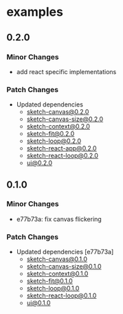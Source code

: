 # examples

## 0.2.0

### Minor Changes

- add react specific implementations

### Patch Changes

- Updated dependencies
  - sketch-canvas@0.2.0
  - sketch-canvas-size@0.2.0
  - sketch-context@0.2.0
  - sketch-fit@0.2.0
  - sketch-loop@0.2.0
  - sketch-react-app@0.2.0
  - sketch-react-loop@0.2.0
  - ui@0.2.0

## 0.1.0

### Minor Changes

- e77b73a: fix canvas flickering

### Patch Changes

- Updated dependencies [e77b73a]
  - sketch-canvas@0.1.0
  - sketch-canvas-size@0.1.0
  - sketch-context@0.1.0
  - sketch-fit@0.1.0
  - sketch-loop@0.1.0
  - sketch-react-loop@0.1.0
  - ui@0.1.0
